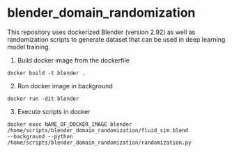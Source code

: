 # blender_domain_randomization

This repository uses dockerized Blender (version 2.92) as well as randomization scripts to generate dataset that can be used in deep learning model training.
1. Build docker image from the dockerfile
```
docker build -t blender .
```
2. Run docker image in background
```
docker run -dit blender
```
3. Execute scripts in docker
```
docker exec NAME_OF_DOCKER_IMAGE blender /home/scripts/blender_domain_randomization/fluid_sim.blend 
--background --python /home/scripts/blender_domain_randomization/randomization.py 
```

